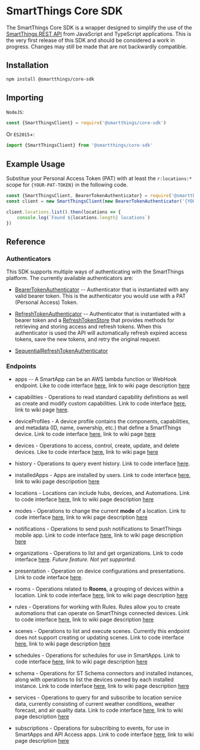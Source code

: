 # SmartThings Core SDK

The SmartThings Core SDK is a wrapper designed to simplify the use of the
[SmartThings REST API](https://smartthings.developer.samsung.com/docs/api-ref/st-api.html#section/Overview)
from JavaScript and TypeScript applications. This is the very first release of this SDK and should be considered
a work in progress. Changes may still be made that are not backwardly compatible.


## Installation

```bash
npm install @smartthings/core-sdk
```

## Importing

`NodeJS`:

```javascript
const {SmartThingsClient} = require('@smartthings/core-sdk')
```

Or `ES2015`+:

```javascript
import {SmartThingsClient} from '@smartthings/core-sdk'
```

## Example Usage
Substitue your Personal Access Token (PAT) with at least the `r:locations:*` scope
for `{YOUR-PAT-TOKEN}` in the following code.
```javascript
const {SmartThingsClient, BearerTokenAuthenticator} = require('@smartthings/core-sdk')
const client = new SmartThingsClient(new BearerTokenAuthenticator('{YOUR-PAT-TOKEN}'))

client.locations.list().then(locations => {
    console.log(`Found ${locations.length} locations`)
})

```

## Reference

### Authenticators

This SDK supports multiple ways of authenticating with the SmartThings platform. The currently available authenticators
are:

* [BearerTokenAuthenticator](src/authenticator.ts#37) -- Authenticator that is instantiated with any valid bearer
token. This is the authenticator you would use with a PAT (Personal Access) Token.

* [RefreshTokenAuthenticator](src/authenticator.ts#73) -- Authenticator that is instantiated with a bearer token and
a [RefreshTokenStore](src/authenticator.ts#64) that provides methods for retrieving and storing access and refresh
tokens. When this authenticator is used the API will automatically refresh expired access tokens, save the new tokens,
and retry the original request.

* [SequentialRefreshTokenAuthenticator](src/authenticator.ts#118)

### Endpoints

* apps -- A SmartApp can be an AWS lambda function or WebHook endpoint. Like to code interface [here](https://github.com/SmartThingsCommunity/smartthings-core-sdk/blob/master/src/endpoint/apps.ts#L218), link to wiki page description [here](https://github.com/SmartThingsCommunity/smartthings-core-sdk/wiki/Apps)

* capabilities - Operations to read standard capability definitions as well as create and modify custom capabilities.  Link to code interface [here](https://github.com/SmartThingsCommunity/smartthings-core-sdk/blob/master/src/endpoint/capabilities.ts#L739), link to wiki page [here](https://github.com/SmartThingsCommunity/smartthings-core-sdk/wiki/Capabilities).

* deviceProfiles - A device profile contains the components, capabilities, and metadata (ID, name, ownership, etc.) that define a SmartThings device. Link to code interface [here](https://github.com/SmartThingsCommunity/smartthings-core-sdk/blob/master/src/endpoint/deviceprofiles.ts#L64), link to wiki page [here](https://github.com/SmartThingsCommunity/smartthings-core-sdk/wiki/Device-Profiles)

* devices - Operations to access, control, create, update, and delete devices.  Like to code interface [here](https://github.com/SmartThingsCommunity/smartthings-core-sdk/blob/master/src/endpoint/devices.ts#L242), link to wiki page [here](https://github.com/SmartThingsCommunity/smartthings-core-sdk/wiki/Devices)

* history - Operations to query event history. Link to code interface [here](https://github.com/SmartThingsCommunity/smartthings-core-sdk/blob/master/src/endpoint/history.ts#L96).

* installedApps - Apps are installed by users.  Link to code interface [here](https://github.com/SmartThingsCommunity/smartthings-core-sdk/blob/master/src/endpoint/installedapps.ts#L330), link to wiki page descripotion [here](https://github.com/SmartThingsCommunity/smartthings-core-sdk/wiki/Installed-Apps)

* locations - Locations can include hubs, devices, and Automations.  Link to code interface [here](https://github.com/SmartThingsCommunity/smartthings-core-sdk/blob/master/src/endpoint/locations.ts#L33), link to wiki page description [here](https://github.com/SmartThingsCommunity/smartthings-core-sdk/wiki/Locations)

* modes - Operations to change the current **mode** of a location.  Link to code interface [here](https://github.com/SmartThingsCommunity/smartthings-core-sdk/blob/master/src/endpoint/modes.ts#L26), link to wiki page description [here](https://github.com/SmartThingsCommunity/smartthings-core-sdk/wiki/Modes)

* notifications - Operations to send push notifications to SmartThings mobile app.  Link to code interface [here](https://github.com/SmartThingsCommunity/smartthings-core-sdk/blob/master/src/endpoint/notifications.ts#L83), link to wiki page description [here](https://github.com/SmartThingsCommunity/smartthings-core-sdk/wiki/Notifications3)

* organizations - Operations to list and get organizations. Link to code interface [here](https://github.com/SmartThingsCommunity/smartthings-core-sdk/blob/master/src/endpoint/organizations.ts#L38). _Future feature. Not yet supported._

* presentation - Operation on device configurations and presentations. Link to code interface [here](https://github.com/SmartThingsCommunity/smartthings-core-sdk/blob/master/src/endpoint/presentation.ts#L189).

* rooms - Operations related to **Rooms**, a grouping of devices within a location.  Link to code interface [here](https://github.com/SmartThingsCommunity/smartthings-core-sdk/blob/master/src/endpoint/rooms.ts#L27), link to wiki page description [here](https://github.com/SmartThingsCommunity/smartthings-core-sdk/wiki/Rooms)

* rules - Operations for working with Rules.  Rules allow you to create automations that can operate on SmartThings connected devices.  Link to code interface [here](https://github.com/SmartThingsCommunity/smartthings-core-sdk/blob/master/src/endpoint/rules.ts#L298), link to wiki page description [here](https://github.com/SmartThingsCommunity/smartthings-core-sdk/wiki/Rules)

* scenes - Operations to list and execute scenes.  Currently this endpoint does not support creating or updating scenes.  Link to code interface [here](https://github.com/SmartThingsCommunity/smartthings-core-sdk/blob/master/src/endpoint/scenes.ts#L56), link to wiki page description [here](https://github.com/SmartThingsCommunity/smartthings-core-sdk/wiki/Scenes)

* schedules - Operations for schedules for use in SmartApps.  Link to code interface [here](https://github.com/SmartThingsCommunity/smartthings-core-sdk/blob/master/src/endpoint/schedules.ts#L79), link to wiki page description [here](https://github.com/SmartThingsCommunity/smartthings-core-sdk/wiki/Schedules)

* schema - Operations for ST Schema connectors and installed instances, along with operations to list the devices owned by each installed instance. Link to code interface [here](https://github.com/SmartThingsCommunity/smartthings-core-sdk/blob/master/src/endpoint/schema.ts#L220), link to wiki page description [here](https://github.com/SmartThingsCommunity/smartthings-core-sdk/wiki/Schema)

* services - Operations to query for and subscribe to location service data, currently consisting of current weather conditions, weather forecast, and air quality data.  Link to code interface [here](https://github.com/SmartThingsCommunity/smartthings-core-sdk/blob/master/src/endpoint/services.ts#L499), link to wiki page description [here](https://github.com/SmartThingsCommunity/smartthings-core-sdk/wiki/Services)

* subscriptions -  Operations for subscribing to events, for use in SmartApps and
API Access apps.  Link to code interface [here](https://github.com/SmartThingsCommunity/smartthings-core-sdk/blob/master/src/endpoint/subscriptions.ts#L213), link to wiki page description [here](https://github.com/SmartThingsCommunity/smartthings-core-sdk/wiki/Subscriptions)

